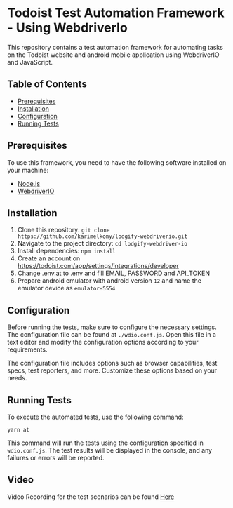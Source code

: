 # Todoist Test Automation Framework - Using WebdriverIo

This repository contains a test automation framework for automating tasks on the Todoist website and android mobile application using WebdriverIO and JavaScript.

## Table of Contents

- [Prerequisites](#prerequisites)
- [Installation](#installation)
- [Configuration](#configuration)
- [Running Tests](#running-tests)

## Prerequisites

To use this framework, you need to have the following software installed on your machine:

- [Node.js](https://nodejs.org)
- [WebdriverIO](https://webdriver.io/)

## Installation

1. Clone this repository: `git clone https://github.com/karimelkomy/lodgify-webdriverio.git`
2. Navigate to the project directory: `cd lodgify-webdriver-io`
3. Install dependencies: `npm install`
4. Create an account on https://todoist.com/app/settings/integrations/developer
5. Change .env.at to .env and fill EMAIL, PASSWORD and API_TOKEN
6. Prepare android emulator with android version `12` and name the emulator device as `emulator-5554`

## Configuration

Before running the tests, make sure to configure the necessary settings. The configuration file can be found at `./wdio.conf.js`. Open this file in a text editor and modify the configuration options according to your requirements.

The configuration file includes options such as browser capabilities, test specs, test reporters, and more. Customize these options based on your needs.

## Running Tests

To execute the automated tests, use the following command:

```
yarn at
```

This command will run the tests using the configuration specified in `wdio.conf.js`. The test results will be displayed in the console, and any failures or errors will be reported.

## Video

Video Recording for the test scenarios can be found [Here](https://drive.google.com/file/d/1SLBaETONI5m9Yv5sgySwEsVwLZkZskfk/view?usp=sharing)
